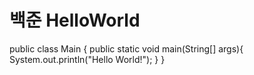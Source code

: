 # 백준 HelloWorld

public class Main {
    public static void main(String[] args){
        System.out.println("Hello World!");
    }
}